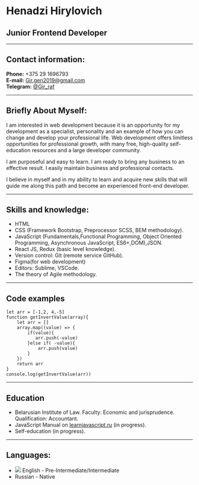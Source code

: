 # Henadzi Hirylovich
## Junior Frontend Developer
***
## Contact information:  
__Phone:__ +375 29 1696793  
__E-mail:__ Gir.gen2019@gmail.com  
__Telegram:__ [@Gir_raf](https://t.me/Gir_raf)

***
## Briefly About Myself:
I am interested in web development because it is an opportunity for my development as a specialist, personality and an example of how you can change and develop your professional life. Web development offers limitless opportunities for professional growth, with many free, high-quality self-education resources and a large developer community.

I am purposeful and easy to learn. I am ready to bring any business to an effective result. I easily maintain business and professional contacts.

I believe in myself and in my ability to learn and acquire new skills that will guide me along this path and become an experienced front-end developer. 

***
## Skills and knowledge:

*   HTML
*    CSS (Framework Bootstrap, Preprocessor SCSS, BEM methodology).
*   JavaScript (Fundamentals,Functional Programming, Object Oriented Programming, Asynchronous JavaScript, ES6+,DOM),JSON.
*   React JS, Redux (basic level knowledge).
*   Version control: Git (remote service GitHub).
*   Figma(for web development)
*   Editors: Sublime, VSCode.
*   The theory of Agile methodology.

***
## Code examples
```
let arr = [-1,2, 4,-5]
function getInvertValue(array){
    let arr = []
    array.map((value) => {
        if(value){
           arr.push(-value)
        }else if( -value){
            arr.push(value)
        }
    })
    return arr
}
console.log(getInvertValue(arr))
```
***
## Education
* Belarusian Institute of Law. Faculty: Economic and jurisprudence. Qualification: Accountant.
* JavaScript Manual on [learnjavascript.ru](https://learn.javascript.ru/) (in progress).
* Self-education (in progress). 

***
## Languages:
* ![](https://str.by/cert-web/uploads/certificates/4AD13CCE490326F5D967F423E9E5BA84.jpg)
English - Pre-Intermediate/Intermediate
* Russian - Native

